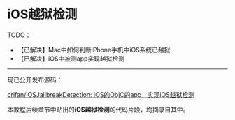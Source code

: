# iOS越狱检测

TODO：

* 【已解决】Mac中如何判断iPhone手机中iOS系统已越狱
* 【已解决】iOS中被测app实现越狱检测

---

现已公开发布源码：

[crifan/iOSJailbreakDetection: iOS的ObjC的app，实现iOS越狱检测](https://github.com/crifan/iOSJailbreakDetection)

本教程后续章节中贴出的**iOS越狱检测**的代码片段，均摘录自其中。

